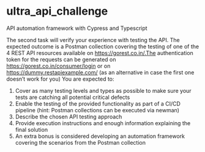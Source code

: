 # ultra_api_challenge

API automation framework with Cypress and Typescript

The second task will verify your experience with testing the API.
The expected outcome is a Postman collection covering the testing of one of the 4 REST API resources available on https://gorest.co.in/.The authentication token for the requests can be generated on https://gorest.co.in/consumer/login or on https://dummy.restapiexample.com/ (as an alternative in case the first one doesn’t work for you)
You are expected to:

1. Cover as many testing levels and types as possible to make sure your tests are catching all potential critical defects
2. Enable the testing of the provided functionality as part of a CI/CD pipeline (hint: Postman collections can be executed via newman)
3. Describe the chosen API testing approach
4. Provide execution instructions and enough information explaining the final solution
5. An extra bonus is considered developing an automation framework covering the scenarios from the Postman collection
